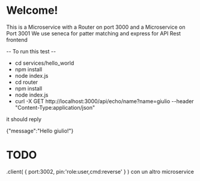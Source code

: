 # Welcome! #
This is a Microservice with a Router on port 3000 and a Microservice on Port 3001
We use seneca for patter matching and express for API Rest frontend

-- To run this test --

* cd services/hello_world
* npm install
* node index.js
* cd router
* npm install
* node index.js
* curl -X GET http://localhost:3000/api/echo/name?name=giulio --header "Content-Type:application/json" 

it should reply

{"message":"Hello giulio!"}


# TODO #
.client( { port:3002, pin:'role:user,cmd:reverse' } ) con un altro microservice